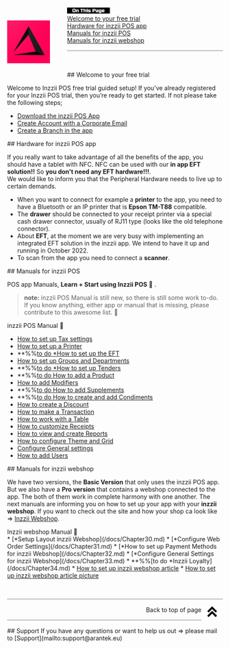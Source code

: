 <div id= "Top"></div>
<p><img src="Assets/Pictures/play_store_512.png" alt="inzzii logo" width="100" style="float: left; margin-right: 40px; margin-top: 30px; margin-bottom: 20px"/>
<img src="Assets/Pictures/OnTP.png" alt="index" width="100" style="float: left"/> <br>
<a href="#Welcome">Welcome to your free trial</a><br>
<a href="#Hardware">Hardware for inzzii POS app</a><br>
<a href="#POS">Manuals for inzzii POS</a><br>
<a href="#Webshop">Manuals for inzzii webshop</a>
</p>

<hr style="border-top: 3px solid #ccc; background: transparent;" >
<p><br></p>

<div id= "Welcome"></div>
## Welcome to your free trial

Welcome to Inzzii POS free trial guided setup!
If you’ve already registered for your Inzzii POS trial, then you’re ready to get started. If not please take the following steps;
 
* [Download the inzzii POS App](/docs/Chapter20.md)
* [Create Account with a Corporate Email](/docs/Chapter21.md)
* [Create a Branch in the app](/docs/Chapter22.md) 

<div id= "Hardware"></div>
## Hardware for inzzii POS app

If you really want to take advantage of all the benefits of the app, you should have a tablet with NFC. NFC can be used with our **in app EFT solution!!** So **you don't need any EFT hardware!!!**. <br>
We would like to inform you that the Peripheral Hardware needs to live up to certain demands. 
* When you want to connect for example a **printer** to the app, you need to have a Bluetooth or an IP printer that is **Epson TM-T88** compatible.
* The **drawer** should be connected to your receipt printer via a special cash drawer connector, usually of RJ11 type (looks like the old telephone connector). 
* About **EFT**, at the moment we are very busy with implementing an integrated EFT solution in the inzzii app. We intend to have it up and running in October 2022.
* To scan from the app you need to connect a **scanner**.

<div id= "POS"></div>
## Manuals for inzzii POS 

POS app Manuals, **Learn + Start using Inzzii POS** 🚀 .

> **note:** inzzii POS Manual is still new, so there is still some work to-do. If you know anything, either app or manual that is missing, please contribute to this awesome list. 🙏

<summary>inzzii POS Manual 🚀</summary>

* [How to set up Tax settings](/docs/Chapter1.md)
* [How to set up a Printer](/docs/Chapter2.md)
* **%%[to do *How to set up the EFT](/docs/Chapter17.md)
* [How to set up Groups and Departments](/docs/Chapter3.md)
* **%%[to do *How to set up Tenders](/docs/Chapter16.md)
* **%%[to do How to add a Product](/docs/Chapter4.md)
* [How to add Modifiers](/docs/Chapter5.md)
* **%%[to do How to add Supplements](/docs/Chapter14.md)
* **%%[to do How to create and add Condiments](/docs/Chapter13.md)
* [How to create a Discount](/docs/Chapter6.md)
* [How to make a Transaction](/docs/Chapter7.md)
* [How to work with a Table](/docs/Chapter8.md)
* [How to customize Receipts](/docs/Chapter9.md)
* [How to view and create Reports](/docs/Chapter10.md)
* [How to configure Theme and Grid](/docs/Chapter11.md)
* [Configure General settings](/docs/Chapter12.md)
* [How to add Users](/docs/Chapter15.md)

<div id= "Webshop"></div>
## Manuals for inzzii webshop

We have two versions, the **Basic Version** that only uses the inzzii POS app. But we also have a **Pro version** that contains a webshop connected to the app. The both of them work in complete harmony with one another. The next manuals are informing you on how to set up your app with your **inzzii webshop**.
If you want to check out the site and how your shop ca look like => [Inzzii Webshop](https://www.inzzii.com/).

<summary>Inzzii webshop Manual 🚀</summary>
* [*Setup Layout inzzii Webshop](/docs/Chapter30.md)
* [*Configure Web Order Settings](/docs/Chapter31.md)
* [*How to set up Payment Methods for inzzii Webshop](/docs/Chapter32.md)
* [*Configure General Settings for inzzii Webshop](/docs/Chapter33.md)
* **%%[to do *Inzzii Loyalty](/docs/Chapter34.md)
* <a href="docs/Chapter4.html#Order Settings">How to set up inzzii webshop article</a>
* <a href="docs/Chapter4.html#Images">How to set up inzzii webshop article picture</a>

<p><br></p>
<hr style="border-top: 3px solid #ccc; background: transparent;" >

<a href="#Top"><img src="Assets/Pictures/Top.png" alt="Top" width="50" align="right" style="margin-bottom: 10px"/></a>
<p style="text-align: right;"> Back to top of page </p>

<hr style="border-top: 3px solid #ccc; background: transparent;" >
## Support
If you have any questions or want to help us out => please mail to [Support](mailto:support@arantek.eu)



